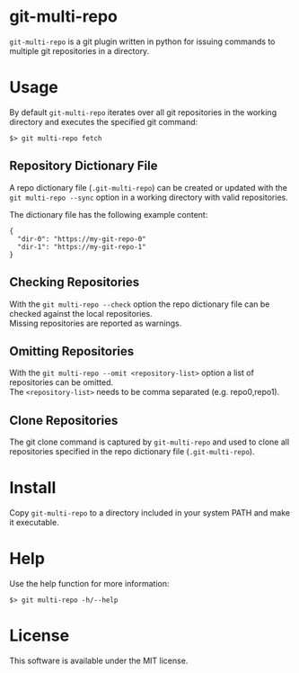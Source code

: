 # git-multi-repo
`git-multi-repo` is a git plugin written in python for issuing commands to multiple git repositories in a directory.

# Usage
By default `git-multi-repo` iterates over all git repositories in the working directory and executes the specified git command:

    $> git multi-repo fetch

## Repository Dictionary File
A repo dictionary file (`.git-multi-repo`) can be created or updated with the `git multi-repo --sync` option in a working directory with valid repositories.

The dictionary file has the following example content:

    {
      "dir-0": "https://my-git-repo-0"
      "dir-1": "https://my-git-repo-1"
    }

## Checking Repositories
With the `git multi-repo --check` option the repo dictionary file can be checked against the local repositories.<br>Missing repositories are reported as warnings.

## Omitting Repositories
With the `git multi-repo --omit <repository-list>` option a list of repositories can be omitted.<br>The `<repository-list>` needs to be comma separated (e.g. repo0,repo1).

## Clone Repositories
The git clone command is captured by `git-multi-repo` and used to clone all repositories specified in the repo dictionary file (`.git-multi-repo`).

# Install
Copy `git-multi-repo` to a directory included in your system PATH and make it executable.

# Help
Use the help function for more information:

    $> git multi-repo -h/--help

# License
This software is available under the MIT license.
